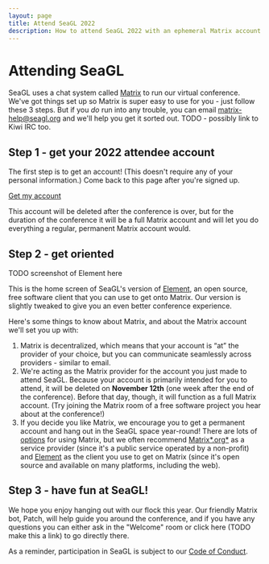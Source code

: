 ```yaml
---
layout: page
title: Attend SeaGL 2022
description: How to attend SeaGL 2022 with an ephemeral Matrix account
---
```


# Attending SeaGL

SeaGL uses a chat system called [Matrix] to run our virtual conference. We've got things set up so Matrix is super easy to use for you - just follow these 3 steps. But if you _do_ run into any trouble, you can email <matrix-help@seagl.org> and we'll help you get it sorted out. TODO - possibly link to Kiwi IRC too.

## Step 1 - get your 2022 attendee account

The first step is to get an account! (This doesn't require any of your personal information.) Come back to this page after you're signed up.

<div class="text-center">
  <p><a class="btn btn-primary btn-large" href="https://attend.seagl.org/">Get my account</a></p>
</div>

This account will be deleted after the conference is over, but for the duration of the conference it will be a full Matrix account and will let you do everything a regular, permanent Matrix account would.

## Step 2 - get oriented

TODO screenshot of Element here

This is the home screen of SeaGL's version of [Element], an open source, free software client that you can use to get onto Matrix. Our version is slightly tweaked to give you an even better conference experience.

Here's some things to know about Matrix, and about the Matrix account we'll set you up with:

1. Matrix is decentralized, which means that your account is “at” the provider of your choice, but you can communicate seamlessly across providers - similar to email.
2. We're acting as the Matrix provider for the account you just made to attend SeaGL. Because your account is primarily intended for you to attend, it will be deleted on **November 12th** (one week after the end of the conference). Before that day, though, it will function as a full Matrix account. (Try joining the Matrix room of a free software project you hear about at the conference!) <!-- TODO it would be rad if we could actually see how many talks are about projects with Matrix rooms -->
3. If you decide you like Matrix, we encourage you to get a permanent account and hang out in the SeaGL space year-round! There are lots of [options][Matrix options] for using Matrix, but we often recommend [Matrix*.org*][Matrix.org] as a service provider (since it's a public service operated by a non-profit) and [Element] as the client you use to get on Matrix (since it's open source and available on many platforms, including the web).

## Step 3 - have fun at SeaGL!

We hope you enjoy hanging out with our flock this year. Our friendly Matrix bot, Patch, will help guide you around the conference, and if you have any questions you can either ask in the "Welcome" room or click here (TODO make this a link) to go directly there.

As a reminder, participation in SeaGL is subject to our [Code of Conduct](/code_of_conduct).

[Element]: https://element.io/
[Matrix]: https://matrix.org/
[Matrix.org]: https://matrix.org/faq/#who-and-how
[Matrix options]: https://matrix.org/docs/projects/try-matrix-now

